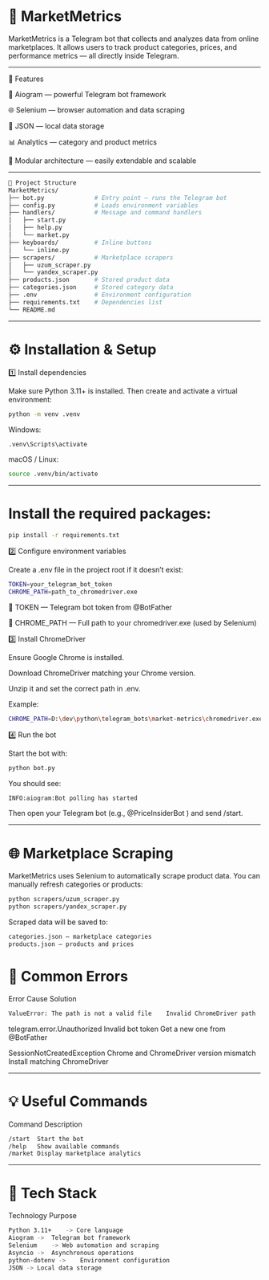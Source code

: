 # 🧠 MarketMetrics

MarketMetrics is a Telegram bot that collects and analyzes data from online marketplaces.
It allows users to track product categories, prices, and performance metrics — all directly inside Telegram.


---


🚀 Features

🤖 Aiogram — powerful Telegram bot framework

🌐 Selenium — browser automation and data scraping

💾 JSON — local data storage

📊 Analytics — category and product metrics

🧱 Modular architecture — easily extendable and scalable


---


```bash
📂 Project Structure
MarketMetrics/
├── bot.py              # Entry point — runs the Telegram bot
├── config.py           # Loads environment variables
├── handlers/           # Message and command handlers
│   ├── start.py
│   ├── help.py
│   └── market.py
├── keyboards/          # Inline buttons
│   └── inline.py
├── scrapers/           # Marketplace scrapers
│   ├── uzum_scraper.py
│   └── yandex_scraper.py
├── products.json       # Stored product data
├── categories.json     # Stored category data
├── .env                # Environment configuration
├── requirements.txt    # Dependencies list
└── README.md
```

---


# ⚙️ Installation & Setup
1️⃣ Install dependencies

Make sure Python 3.11+ is installed.
Then create and activate a virtual environment:

```bash
python -m venv .venv
```

Windows:

```bash
.venv\Scripts\activate
```

macOS / Linux:

```bash
source .venv/bin/activate
```


---


# Install the required packages:

```bash
pip install -r requirements.txt
```

2️⃣ Configure environment variables

Create a .env file in the project root if it doesn’t exist:

```bash
TOKEN=your_telegram_bot_token
CHROME_PATH=path_to_chromedriver.exe
```

🔹 TOKEN — Telegram bot token from @BotFather

🔹 CHROME_PATH — Full path to your chromedriver.exe (used by Selenium)

3️⃣ Install ChromeDriver

Ensure Google Chrome is installed.

Download ChromeDriver
 matching your Chrome version.

Unzip it and set the correct path in .env.

Example:

```bash
CHROME_PATH=D:\dev\python\telegram_bots\market-metrics\chromedriver.exe
```

4️⃣ Run the bot

Start the bot with:

```bash
python bot.py
```

You should see:

```bash
INFO:aiogram:Bot polling has started
```

Then open your Telegram bot (e.g., @PriceInsiderBot
) and send /start.


---


# 🌐 Marketplace Scraping

MarketMetrics uses Selenium to automatically scrape product data.
You can manually refresh categories or products:

```bash
python scrapers/uzum_scraper.py
python scrapers/yandex_scraper.py
```

Scraped data will be saved to:

```bash
categories.json — marketplace categories
products.json — products and prices
```


# 🧩 Common Errors
Error	Cause	Solution
```bash
ValueError: The path is not a valid file	Invalid ChromeDriver path	Check CHROME_PATH in .env
```
telegram.error.Unauthorized	Invalid bot token	Get a new one from @BotFather

SessionNotCreatedException	Chrome and ChromeDriver version mismatch	Install matching ChromeDriver


---


# 💡 Useful Commands
Command	Description

```bash
/start	Start the bot
/help	Show available commands
/market	Display marketplace analytics
```

---


# 🧠 Tech Stack

Technology	Purpose

```bash
Python 3.11+	-> Core language
Aiogram ->	Telegram bot framework
Selenium	-> Web automation and scraping
Asyncio ->	Asynchronous operations
python-dotenv ->	Environment configuration
JSON ->	Local data storage
```

